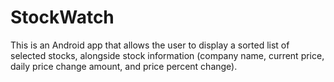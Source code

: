 # StockWatch
This is an Android app that allows the user to display a sorted list of selected stocks, alongside stock information (company name, current price, daily price change amount, and price percent change).
